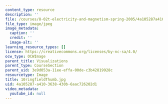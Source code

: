 ```yaml
---
content_type: resource
description: ''
file: /courses/8-02t-electricity-and-magnetism-spring-2005/4a105287a4103638430b6aac726202d1_10ringfieldThumb.jpg
file_type: image/jpeg
image_metadata:
  caption: ''
  credit: ''
  image-alt: ''
learning_resource_types: []
license: https://creativecommons.org/licenses/by-nc-sa/4.0/
ocw_type: OCWImage
parent_title: Visualizations
parent_type: CourseSection
parent_uid: 3e9d053a-11ee-effa-00de-c3b42819928c
resourcetype: Image
title: 10ringfieldThumb.jpg
uid: 4a105287-a410-3638-430b-6aac726202d1
video_metadata:
  youtube_id: null
---
```

